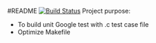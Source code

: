 #README
[![Build Status](https://dev.azure.com/thesis16/First/_apis/build/status/quanghoang72.Gtest-pipeline?branchName=master)](https://dev.azure.com/thesis16/First/_build/latest?definitionId=13&branchName=master)
Project purpose: 
- To build unit Google test with .c test case file
- Optimize Makefile
